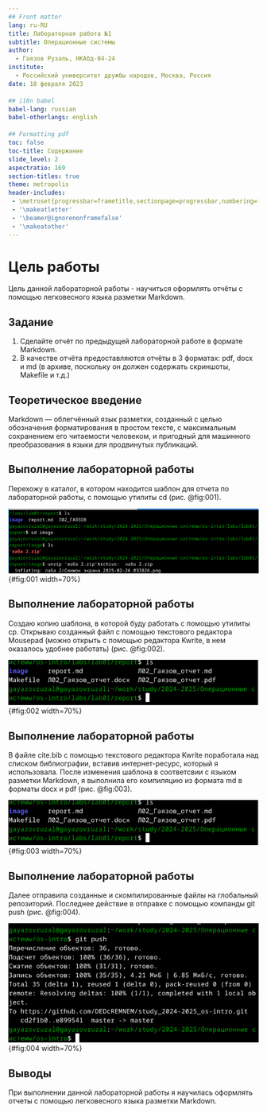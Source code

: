 ```yaml
---
## Front matter
lang: ru-RU
title: Лабораторная работа №1
subtitle: Операционные системы
author:
  - Гаязов Рузаль, НКАбд-04-24
institute:
  - Российский университет дружбы народов, Москва, Россия
date: 18 февраля 2023

## i18n babel
babel-lang: russian
babel-otherlangs: english

## Formatting pdf
toc: false
toc-title: Содержание
slide_level: 2
aspectratio: 169
section-titles: true
theme: metropolis
header-includes:
 - \metroset{progressbar=frametitle,sectionpage=progressbar,numbering=fraction}
 - '\makeatletter'
 - '\beamer@ignorenonframefalse'
 - '\makeatother'
---
```


# Цель работы

Цель данной лабораторной работы - научиться оформлять отчёты с помощью легковесного языка разметки Markdown.

## Задание

1. Сделайте отчёт по предыдущей лабораторной работе в формате Markdown.
2. В качестве отчёта предоставляются отчёты в 3 форматах: pdf, docx и md (в архиве,
поскольку он должен содержать скриншоты, Makefile и т.д.)

## Теоретическое введение

Markdown — облегчённый язык разметки, созданный с целью обозначения форматирования в простом тексте, с максимальным сохранением его читаемости человеком, и пригодный для машинного преобразования в языки для продвинутых публикаций.

## Выполнение лабораторной работы

Перехожу в каталог, в котором находится шаблон для отчета по лабораторной работы, с помощью утилиты cd (рис. @fig:001).

![Перемещение между директориями](image/1.png){#fig:001 width=70%}

## Выполнение лабораторной работы

Создаю копию шаблона, в которой буду работать с помощью утилиты cp.
Открываю созданный файл с помощью текстового редактора Mousepad (можно открыть с помощью редактора Kwrite, в нем оказалось удобнее работать) (рис. @fig:002).

![Изменение файла](image/3.png){#fig:002 width=70%}

## Выполнение лабораторной работы

В файле cite.bib с помощью текстового редактора Kwrite поработала над списком библиографии, вставив интернет-ресурс, который я использовала.
После изменения шаблона в соответсвии с языком разметки Markdown, я выполнила его компиляцию из формата md в форматы docx и pdf (рис. @fig:003).

![Компиляция отчета](image/3.png){#fig:003 width=70%}

## Выполнение лабораторной работы

Далее отправила созданные и скомпилированные файлы на глобальный репозиторий.
Последнее действие в отправке с помощью компанды git push (рис. @fig:004).

![Отправка файлов на Git](image/4.png){#fig:004 width=70%}

## Выводы

При выполнении данной лабораторной работы я научилась оформлять отчеты с помощью легковесного языка разметки Markdown.